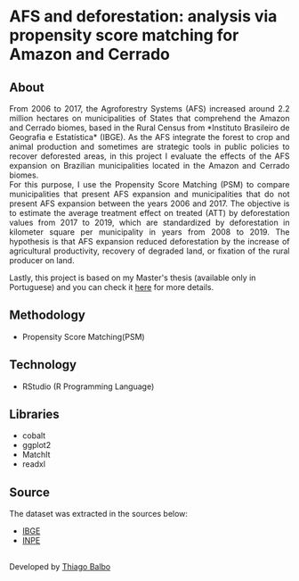 # AFS and deforestation: analysis via propensity score matching for Amazon and Cerrado

## About

<div align="justify">From 2006 to 2017, the Agroforestry Systems (AFS) increased around 2.2 million hectares on municipalities of States that comprehend the Amazon and Cerrado biomes,
based in the Rural Census from *Instituto Brasileiro de Geografia e Estatística* (IBGE). As the AFS integrate the forest to crop and animal production 
and sometimes are strategic tools in public policies to recover deforested areas, in this project I evaluate the effects of the AFS expansion
on Brazilian municipalities located in the Amazon and Cerrado biomes.</div>

<div align="justify">For this purpose, I use the Propensity Score Matching (PSM) to compare municipalities that present AFS expansion and municipalities that do not present AFS expansion between the years 2006 and 2017. The objective is to estimate the average treatment effect on treated (ATT) by deforestation values from 2017 to 2019, which are standardized by deforestation in kilometer square per municipality in years from 2008 to 2019. The hypothesis is that AFS expansion reduced deforestation by the increase of agricultural productivity, recovery of degraded land, or fixation of the rural producer on land.</div>

Lastly, this project is based on my Master's thesis (available only in Portuguese) and you can check it [here](https://www.prppg.ufpr.br/siga/visitante/trabalhoConclusaoWS?idpessoal=117872&idprograma=40001016024P0&anobase=2021&idtc=104) for more details.

## Methodology

- Propensity Score Matching(PSM)

## Technology

- RStudio (R Programming Language)

## Libraries

- cobalt
- ggplot2
- MatchIt
- readxl

## Source

The dataset was extracted in the sources below:

- [IBGE](https://sidra.ibge.gov.br/pesquisa/censo-agropecuario/censo-agropecuario-2017)
- [INPE](http://terrabrasilis.dpi.inpe.br/app/dashboard/deforestation/biomes/legal_amazon/rates)

##

Developed by [Thiago Balbo](https://github.com/ThiagoBalbo16)



